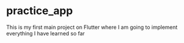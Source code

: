 # practice_app

<p> This is my first main project on Flutter where I am going to implement everything I have learned so far</p>
